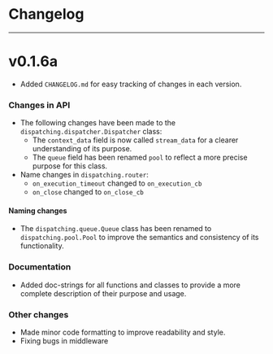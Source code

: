 # Changelog

---

# v0.1.6a
- Added `CHANGELOG.md` for easy tracking of changes in each version.

### Changes in API
- The following changes have been made to the `dispatching.dispatcher.Dispatcher` class:
    - The `context_data` field is now called `stream_data` for a clearer understanding of its purpose.
    - The `queue` field has been renamed `pool` to reflect a more precise purpose for this class.
- Name changes in `dispatching.router`:
    - `on_execution_timeout` changed to `on_execution_cb`
    - `on_close` changed to `on_close_cb`

#### Naming changes
- The `dispatching.queue.Queue` class has been renamed to `dispatching.pool.Pool` to improve the semantics and consistency of its functionality.

### Documentation
- Added doc-strings for all functions and classes to provide a more complete description of their purpose and usage.

### Other changes
- Made minor code formatting to improve readability and style.
- Fixing bugs in middleware